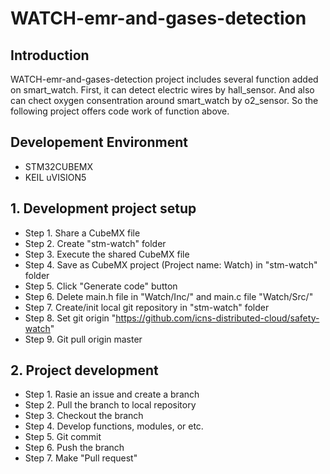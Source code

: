 # WATCH-emr-and-gases-detection

## Introduction

 WATCH-emr-and-gases-detection project includes several function added on smart_watch. First, it can detect electric wires by hall_sensor. And also can chect oxygen consentration around smart_watch by o2_sensor. So the following project offers code work of function above.

## Developement Environment

- STM32CUBEMX
- KEIL uVISION5

## 1. Development project setup
* Step 1. Share a CubeMX file
* Step 2. Create "stm-watch" folder
* Step 3. Execute the shared CubeMX file
* Step 4. Save as CubeMX project (Project name: Watch) in "stm-watch" folder
* Step 5. Click "Generate code" button
* Step 6. Delete main.h file in "Watch/Inc/" and main.c file "Watch/Src/"
* Step 7. Create/init local git repository in "stm-watch" folder
* Step 8. Set git origin "https://github.com/icns-distributed-cloud/safety-watch"
* Step 9. Git pull origin master

## 2. Project development
* Step 1. Rasie an issue and create a branch
* Step 2. Pull the branch to local repository
* Step 3. Checkout the branch
* Step 4. Develop functions, modules, or etc.
* Step 5. Git commit
* Step 6. Push the branch
* Step 7. Make "Pull request"
